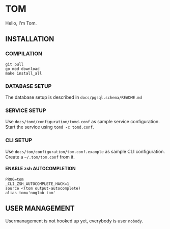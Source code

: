 # TOM

Hello, I'm Tom.

## INSTALLATION

### COMPILATION

```
git pull
go mod download
make install_all
```

### DATABASE SETUP

The database setup is described in `docs/pgsql.schema/README.md`

### SERVICE SETUP

Use `docs/tomd/configuration/tomd.conf` as sample service configuration.
Start the service using `tomd -c tomd.conf`.

### CLI SETUP

Use `docs/tom/configuration/tom.conf.example` as sample CLI
configuration. Create a `~/.tom/tom.conf` from it.

#### ENABLE zsh AUTOCOMPLETION

```
PROG=tom
_CLI_ZSH_AUTOCOMPLETE_HACK=1
source <(tom output-autocomplete)
alias tom='noglob tom'
```

## USER MANAGEMENT

Usermanagement is not hooked up yet, everybody is user `nobody`.
